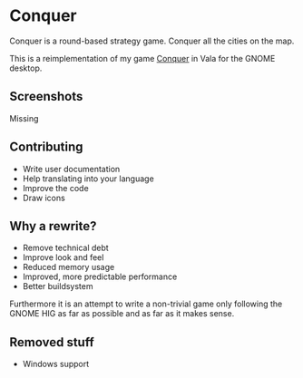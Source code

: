 # Conquer

Conquer is a round-based strategy game. Conquer all the cities on the map.

This is a reimplementation of my game [Conquer](https://github.com/JCWasmx86/Conquer) in Vala for the GNOME desktop.

## Screenshots
Missing

## Contributing
- Write user documentation
- Help translating into your language
- Improve the code
- Draw icons

## Why a rewrite?
- Remove technical debt
- Improve look and feel
- Reduced memory usage
- Improved, more predictable performance
- Better buildsystem

Furthermore it is an attempt to write a non-trivial game only following the GNOME HIG as far as possible and
as far as it makes sense.

## Removed stuff
- Windows support
